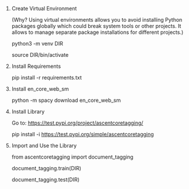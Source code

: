 1. Create Virtual Environment

	(Why? Using virtual environments allows you to avoid installing Python packages globally which could 				break system tools or other projects. It allows to manage separate package installations for     				different projects.)



	python3 -m venv DIR		

	source DIR/bin/activate 



2. Install Requirements

	pip install -r requirements.txt 



3. Install en_core_web_sm

	python -m spacy download en_core_web_sm 



4. Install Library

	Go to: https://test.pypi.org/project/ascentcoretagging/

	pip install -i https://test.pypi.org/simple/ascentcoretagging 



5. Import and Use the Library

	from ascentcoretagging import document_tagging 

											

	document_tagging.train(DIR) 

	document_tagging.test(DIR)  
